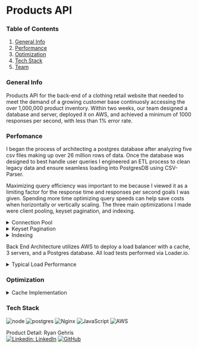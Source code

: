 # Products API

### Table of Contents
1. [General Info](#general-info)
2. [Performance](#performance)
3. [Optimization](#optimization)
4. [Tech Stack](#tech)
5. [Team](#team)

<a name="general-info"></a>
### General Info

Products API for the back-end of a clothing retail website that needed to meet the demand of a growing customer base continuosly accessing the over 1,000,000 product inventory. Within two weeks, our team designed a database and server, deployed it on AWS, and achieved a minimum of 1000 responses per second, with less than 1% error rate.

<a name="performance"></a>
### Perfomance

I began the process of architecting a postgres database after analyzing five csv files making up over 26 million rows of data. Once the database was designed to best handle user queries I engineered an ETL process to clean legacy data and ensure seamless loading into PostgresDB using CSV-Parser.

Maximizing query efficiency was important to me because I viewed it as a limiting factor for the response time and responses per second goals I was given. Spending more time optimizing query speeds can help save costs when horizontally or vertically scaling. The three main optimizations I made were client pooling, keyset pagination, and indexing.
<details>
  <summary>Connection Pool</summary>
  By using a connection pool, when our user requests can be handled more efficiently.  The pool is able to leverage the databases multithreading abilities and reuse threads, rather than creating and tearing down a single thread when using a client connection. This is important when handling many requests per second.
</details> 
<details>
  <summary>Keyset Pagination</summary>
  
  |                    Before                   |                   After                    |
| :------------------------------------------------: | :-----------------------------------------------: |
| ![ProductListBefore](https://user-images.githubusercontent.com/105510284/216197155-eab039d9-573c-47be-97fb-4b2aa5ecee68.png) -Response Time: 15.43s -Responses per second: 45.31| ![ProductListAfter](https://user-images.githubusercontent.com/105510284/216197187-477090fe-accd-44d0-8daf-a403bf56addf.png) -Response Time: 1.09s -Responses per second: 424.44|
  
  Using keyset pagination as opposed to OFFSET LIMIT increased query times by 60%. This is because the query could go directly to a specific index, rather than sequentially searching through one million products. If we had a smaller database, the difference could be negligible.
</details>
<details>
  <summary>Indexing</summary>
  
  
  |                    Before                   |                   After                    |
| :------------------------------------------------: | :-----------------------------------------------: |
| | |
  
</details> 


Back End Architecture utilizes AWS to deploy a load balancer with a cache, 3 servers, and a Postgres database. All load tests performed via Loader.io.

<details>
  <summary>Typical Load Performance</summary>

  #### Typical 1000 RPS Load

  Perfomance at typical load of 1000 clients per second. 4ms latency and 0% error

  ![1000 RPS Performance](assets/Products1kReg.png)

</details>



<a name="optimization"></a>
### Optimization

<details><summary>Cache Implementation</summary>

  #### Cache Performance

  Cache and load balancer implemented using Nginx - Latency has decreased by almost 50% to an average of 61ms and can handle up to 5000rps with a 0% error rate.

  ![5000 RPS Performance](assets/Products5kCache.png)

</details>

<a name="tech"></a>
### Tech Stack
![node](https://img.shields.io/badge/Node.js-43853D?style=for-the-badge&logo=node.js&logoColor=white)
![postgres](https://img.shields.io/badge/PostgreSQL-316192?style=for-the-badge&logo=postgresql&logoColor=white)
![Nginx](https://img.shields.io/badge/nginx-%23009639.svg?style=for-the-badge&logo=nginx&logoColor=white)
![JavaScript](https://img.shields.io/badge/javascript-%23323330.svg?style=for-the-badge&logo=javascript&logoColor=%23F7DF1E)
![AWS](https://img.shields.io/badge/AWS-%23FF9900.svg?style=for-the-badge&logo=amazon-aws&logoColor=white) <br />


<a name="team"></a>
Product Detail: Ryan Gehris\
[![Linkedin: LinkedIn](https://img.shields.io/badge/linkedin-%230077B5.svg?style=for-the-badge&logo=linkedin&logoColor=white)](https://www.linkedin.com/in/ryangehris/)
[![GitHub](https://img.shields.io/badge/github-%23121011.svg?style=for-the-badge&logo=github&logoColor=white)](https://github.com/ryangehris)
